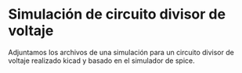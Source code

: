 # Simulación de circuito divisor de voltaje

Adjuntamos los archivos de una simulación para un circuito divisor de voltaje realizado kicad y basado en el simulador de spice. 

